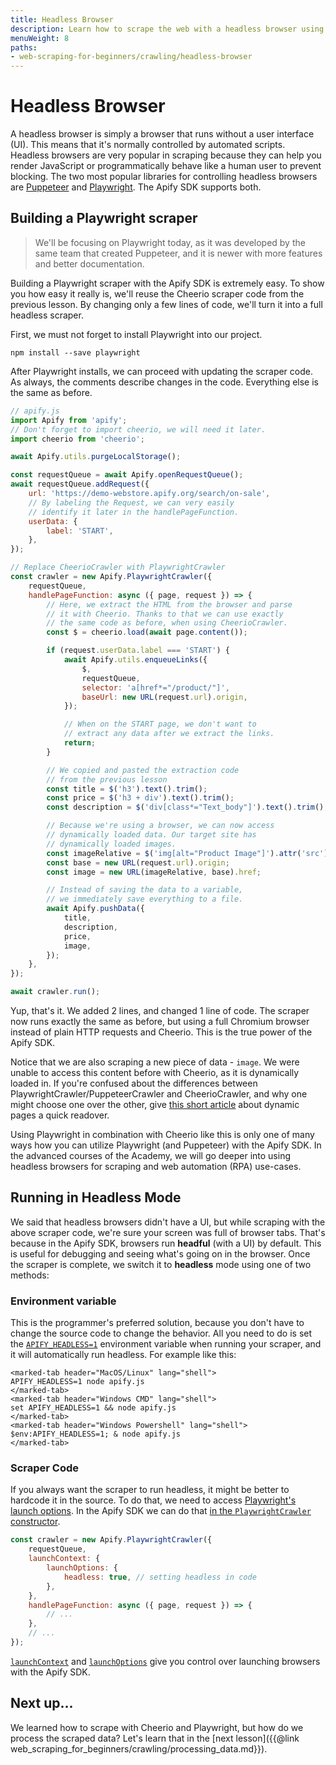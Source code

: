 ```yaml
---
title: Headless Browser
description: Learn how to scrape the web with a headless browser using only a few lines of code. Chrome, Firefox, Safari, Edge - all are supported.
menuWeight: 8
paths:
- web-scraping-for-beginners/crawling/headless-browser
---
```


# [](#headless-browser) Headless Browser

A headless browser is simply a browser that runs without a user interface (UI). This means that it's normally controlled by automated scripts. Headless browsers are very popular in scraping because they can help you render JavaScript or programmatically behave like a human user to prevent blocking. The two most popular libraries for controlling headless browsers are [Puppeteer](https://pptr.dev/) and [Playwright](https://playwright.dev/). The Apify SDK supports both.

## [](#playwright-scraper) Building a Playwright scraper

> We'll be focusing on Playwright today, as it was developed by the same team that created Puppeteer, and it is newer with more features and better documentation.

Building a Playwright scraper with the Apify SDK is extremely easy. To show you how easy it really is, we'll reuse the Cheerio scraper code from the previous lesson. By changing only a few lines of code, we'll turn it into a full headless scraper.

First, we must not forget to install Playwright into our project.

```shell
npm install --save playwright
```

After Playwright installs, we can proceed with updating the scraper code. As always, the comments describe changes in the code. Everything else is the same as before.

```JavaScript
// apify.js
import Apify from 'apify';
// Don't forget to import cheerio, we will need it later.
import cheerio from 'cheerio';

await Apify.utils.purgeLocalStorage();

const requestQueue = await Apify.openRequestQueue();
await requestQueue.addRequest({
    url: 'https://demo-webstore.apify.org/search/on-sale',
    // By labeling the Request, we can very easily
    // identify it later in the handlePageFunction.
    userData: {
        label: 'START',
    },
});

// Replace CheerioCrawler with PlaywrightCrawler
const crawler = new Apify.PlaywrightCrawler({
    requestQueue,
    handlePageFunction: async ({ page, request }) => {
        // Here, we extract the HTML from the browser and parse
        // it with Cheerio. Thanks to that we can use exactly
        // the same code as before, when using CheerioCrawler.
        const $ = cheerio.load(await page.content());

        if (request.userData.label === 'START') {
            await Apify.utils.enqueueLinks({
                $,
                requestQueue,
                selector: 'a[href*="/product/"]',
                baseUrl: new URL(request.url).origin,
            });

            // When on the START page, we don't want to
            // extract any data after we extract the links.
            return;
        }

        // We copied and pasted the extraction code
        // from the previous lesson
        const title = $('h3').text().trim();
        const price = $('h3 + div').text().trim();
        const description = $('div[class*="Text_body"]').text().trim();

        // Because we're using a browser, we can now access
        // dynamically loaded data. Our target site has
        // dynamically loaded images.
        const imageRelative = $('img[alt="Product Image"]').attr('src');
        const base = new URL(request.url).origin;
        const image = new URL(imageRelative, base).href;

        // Instead of saving the data to a variable,
        // we immediately save everything to a file.
        await Apify.pushData({
            title,
            description,
            price,
            image,
        });
    },
});

await crawler.run();
```

Yup, that's it. We added 2 lines, and changed 1 line of code. The scraper now runs exactly the same as before, but using a full Chromium browser instead of plain HTTP requests and Cheerio. This is the true power of the Apify SDK.

Notice that we are also scraping a new piece of data - `image`. We were unable to access this content before with Cheerio, as it is dynamically loaded in. If you're confused about the differences between PlaywrightCrawler/PuppeteerCrawler and CheerioCrawler, and why one might choose one over the other, give [this short article](https://blog.apify.com/what-is-a-dynamic-page/) about dynamic pages a quick readover.

Using Playwright in combination with Cheerio like this is only one of many ways how you can utilize Playwright (and Puppeteer) with the Apify SDK. In the advanced courses of the Academy, we will go deeper into using headless browsers for scraping and web automation (RPA) use-cases.

## [](#running-headless) Running in Headless Mode

We said that headless browsers didn't have a UI, but while scraping with the above scraper code, we're sure your screen was full of browser tabs. That's because in the Apify SDK, browsers run **headful** (with a UI) by default. This is useful for debugging and seeing what's going on in the browser. Once the scraper is complete, we switch it to **headless** mode using one of two methods:

### [](#headless-env-var) Environment variable

This is the programmer's preferred solution, because you don't have to change the source code to change the behavior. All you need to do is set the [`APIFY_HEADLESS=1`](https://sdk.apify.com/docs/guides/environment-variables#apify_headless) environment variable when running your scraper, and it will automatically run headless. For example like this:

```marked-tabs
<marked-tab header="MacOS/Linux" lang="shell">
APIFY_HEADLESS=1 node apify.js
</marked-tab>
<marked-tab header="Windows CMD" lang="shell">
set APIFY_HEADLESS=1 && node apify.js
</marked-tab>
<marked-tab header="Windows Powershell" lang="shell">
$env:APIFY_HEADLESS=1; & node apify.js
</marked-tab>
```

### [](#headless-code) Scraper Code

If you always want the scraper to run headless, it might be better to hardcode it in the source. To do that, we need to access [Playwright's launch options](https://playwright.dev/docs/api/class-browsertype#browser-type-launch-option-headless). In the Apify SDK we can do that [in the `PlaywrightCrawler` constructor](https://sdk.apify.com/docs/typedefs/playwright-crawler-options#launchcontext).

```JavaScript
const crawler = new Apify.PlaywrightCrawler({
    requestQueue,
    launchContext: {
        launchOptions: {
            headless: true, // setting headless in code
        },
    },
    handlePageFunction: async ({ page, request }) => {
        // ...
    },
    // ...
});
```

[`launchContext`](https://sdk.apify.com/docs/typedefs/playwright-launch-context) and [`launchOptions`](https://playwright.dev/docs/api/class-browsertype#browser-type-launch) give you control over launching browsers with the Apify SDK.

## [](#next) Next up...

We learned how to scrape with Cheerio and Playwright, but how do we process the scraped data? Let's learn that in the [next lesson]({{@link web_scraping_for_beginners/crawling/processing_data.md}}).
